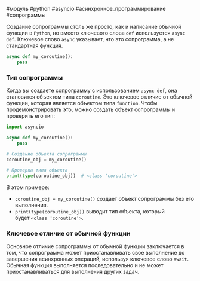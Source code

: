 #модуль #python #asyncio #асинхронное_программирование #сопрограммы

Создание сопрограммы столь же просто, как и написание обычной функции в `Python`, но вместо ключевого слова `def` используется `async def`. Ключевое слово `async` указывает, что это сопрограмма, а не стандартная функция.
```python
async def my_coroutine():
    pass
```

### Тип сопрограммы
Когда вы создаете сопрограмму с использованием `async def`, она становится объектом типа `coroutine`. Это ключевое отличие от обычной функции, которая является объектом типа `function`.
Чтобы продемонстрировать это, можно создать объект сопрограммы и проверить его тип:
```python
import asyncio

async def my_coroutine():
    pass

# Создание объекта сопрограммы
coroutine_obj = my_coroutine()

# Проверка типа объекта
print(type(coroutine_obj))  # <class 'coroutine'>
```
В этом примере:
- `coroutine_obj = my_coroutine()` создает объект сопрограммы без его выполнения.
- `print(type(coroutine_obj))` выводит тип объекта, который будет `<class 'coroutine'>`.

### Ключевое отличие от обычной функции
Основное отличие сопрограммы от обычной функции заключается в том, что сопрограмма может приостанавливать свое выполнение до завершения асинхронных операций, используя ключевое слово `await`. Обычная функция выполняется последовательно и не может приостанавливаться для выполнения других задач.